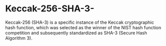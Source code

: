 # Keccak-256-SHA-3-
Keccak-256 (SHA-3) is a specific instance of the Keccak cryptographic hash function, which was selected as the winner of the NIST hash function competition and subsequently standardized as SHA-3 (Secure Hash Algorithm 3).
